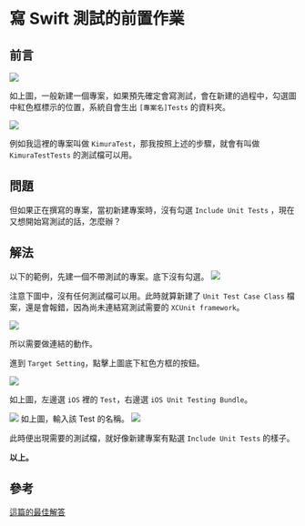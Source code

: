# 寫 Swift 測試的前置作業
[photo1]: http://bit.ly/1sKjriI 
[photo2]: http://bit.ly/1PiaXJX
[photo3]: http://bit.ly/1PiaZle 
[photo4]: http://bit.ly/1Pi9bIJ 
[photo5]: http://bit.ly/1Pi9pzD 
[photo6]: http://bit.ly/1PibviY
[photo7]: http://bit.ly/1Pi9Ytl


## 前言

![][photo1]

如上圖，一般新建一個專案，如果預先確定會寫測試，會在新建的過程中，勾選圖中紅色框標示的位置，系統自會生出 `[專案名]Tests` 的資料夾。

![][photo2]

例如我這裡的專案叫做 `KimuraTest`，那我按照上述的步驟，就會有叫做 `KimuraTestTests` 的測試檔可以用。

## 問題

但如果正在撰寫的專案，當初新建專案時，沒有勾選 `Include Unit Tests` ，現在又想開始寫測試的話，怎麼辦？

## 解法

以下的範例，先建一個不帶測試的專案。底下沒有勾選。
![][photo3]

注意下圖中，沒有任何測試檔可以用。此時就算新建了 `Unit Test Case Class` 檔案，還是會報錯，因為尚未連結寫測試需要的 `XCUnit framework`。

![][photo4]

所以需要做連結的動作。

進到 `Target Setting`，點擊上圖底下紅色方框的按鈕。

![][photo5]

如上圖，左邊選 `iOS` 裡的 `Test`，右邊選 `iOS Unit Testing Bundle`。

![][photo6]
如上圖，輸入該 Test 的名稱。
![][photo7]

此時便出現需要的測試檔，就好像新建專案有點選 `Include Unit Tests` 的樣子。


**以上。**


## 參考
[這篇的最佳解答](http://stackoverflow.com/questions/29965397/cannot-load-underlying-module-for-xctest)

